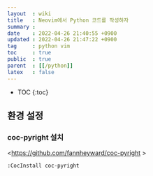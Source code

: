 ```yaml
---
layout  : wiki
title   : Neovim에서 Python 코드를 작성하자
summary : 
date    : 2022-04-26 21:40:55 +0900
updated : 2022-04-26 21:47:22 +0900
tag     : python vim
toc     : true
public  : true
parent  : [[/python]]
latex   : false
---
```

* TOC
{:toc}

## 환경 설정

### coc-pyright 설치

<https://github.com/fannheyward/coc-pyright >

```
:CocInstall coc-pyright
```

